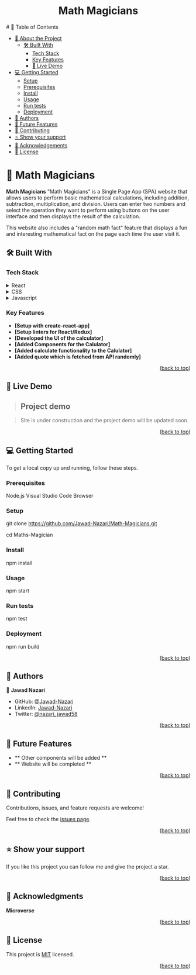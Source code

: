 <a name="readme-top"></a>

<div align="center">

  <h1><b>Math Magicians</b></h1>
</div>
# 📗 Table of Contents

- [📖 About the Project](#about-project)
  - [🛠 Built With](#built-with)
    - [Tech Stack](#tech-stack)
    - [Key Features](#key-features)
    - [🚀 Live Demo ](#-live-demo-)
- [💻 Getting Started](#getting-started)
  - [Setup](#setup)
  - [Prerequisites](#prerequisites)
  - [Install](#install)
  - [Usage](#usage)
  - [Run tests](#run-tests)
  - [Deployment](#deployment)
- [👥 Authors](#authors)
- [🔭 Future Features](#future-features)
- [🤝 Contributing](#contributing)
- [⭐️ Show your support](#support)
- [🙏 Acknowledgements](#acknowledgements)
- [📝 License](#license)

<!-- PROJECT DESCRIPTION -->

# 📖 Math Magicians <a name="about-project"></a>

**Math Magicians** "Math Magicians" is a Single Page App (SPA) website that allows users to perform basic mathematical calculations, including addition, subtraction, multiplication, and division. Users can enter two numbers and select the operation they want to perform using buttons on the user interface and then displays the result of the calculation.

This website also includes a "random math fact" feature that displays a fun and interesting mathematical fact on the page each time the user visit it.

## 🛠 Built With <a name="built-with"></a>

### Tech Stack <a name="tech-stack"></a>

<details>
  <summary>React</summary>
  <ul>
    <li><a href="#">React</a></li>
  </ul>
</details>
<details>
  <summary>CSS</summary>
  <ul>
    <li><a href="#">CSS</a></li>
  </ul>
</details>

<details>
  <summary>Javascript</summary>
  <ul>
    <li><a href="#">Javascript</a></li>
  </ul>
</details>

<!-- Features -->

### Key Features <a name="key-features"></a>

- **[Setup with create-react-app]**
- **[Setup linters for React/Redux]**
- **[Developed the UI of the calculator]**
- **[Added Components for the Calulator]**
- **[Added calculate functionality to the Calulator]**
- **[Added quote which is fetched from API randomly]**

<p align="right">(<a href="#readme-top">back to top</a>)</p>

## 🚀 Live Demo <a name="live-demo"></a>

> ## Project demo

> Site is under construction and the project demo will be updated soon.

<p align="right">(<a href="#readme-top">back to top</a>)</p>

## 💻 Getting Started <a name="getting-started"></a>

To get a local copy up and running, follow these steps.

### Prerequisites

Node.js
Visual Studio Code
Browser

### Setup

git clone https://github.com/Jawad-Nazari/Math-Magicians.git

cd Maths-Magician

### Install

npm install

### Usage

npm start

### Run tests

npm test

### Deployment

npm run build

<p align="right">(<a href="#readme-top">back to top</a>)</p>

<!-- AUTHORS -->

## 👥 Authors <a name="authors"></a>

👤 **Jawad Nazari**

- GitHub: [@Jawad-Nazari](https://github.com/Jawad-Nazari)
- LinkedIn: [Jawad-Nazari](https://www.linkedin.com/in/jawad-nazari/)
- Twitter: [@nazari_jawad58](https://twitter.com/nazari_jawad58)

<p align="right">(<a href="#readme-top">back to top</a>)</p>

<!-- FUTURE FEATURES -->

## 🔭 Future Features <a name="future-features"></a>

- ** Other components will be added **
- ** Website will be completed **

<p align="right">(<a href="#readme-top">back to top</a>)</p>

<!-- CONTRIBUTING -->

## 🤝 Contributing <a name="contributing"></a>

Contributions, issues, and feature requests are welcome!

Feel free to check the [issues page](../../issues/).

<p align="right">(<a href="#readme-top">back to top</a>)</p>

<!-- SUPPORT -->

## ⭐️ Show your support <a name="support"></a>

If you like this project you can follow me and give the project a star.

<p align="right">(<a href="#readme-top">back to top</a>)</p>

<!-- ACKNOWLEDGEMENTS -->

## 🙏 Acknowledgments <a name="acknowledgements"></a>

**Microverse**

<p align="right">(<a href="#readme-top">back to top</a>)</p>

<!-- LICENSE -->

## 📝 License <a name="license"></a>

This project is [MIT](./LICENSE) licensed.

<p align="right">(<a href="#readme-top">back to top</a>)</p>
